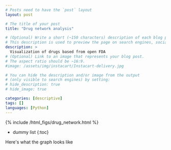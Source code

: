 ```yaml
---
# Posts need to have the `post` layout
layout: post

# The title of your post
title: "Drug network analysis"

# (Optional) Write a short (~150 characters) description of each blog post.
# This description is used to preview the page on search engines, social media, etc.
description: >
  Visualization of drugs based from open FDA
# (Optional) Link to an image that represents your blog post.
# The aspect ratio should be ~16:9.
#image: /assets/img/instacart/Instacart-delivery.jpg

# You can hide the description and/or image from the output
# (only visible to search engines) by setting:
# hide_description: true
# hide_image: true

categories: [descriptive]
tags: []
languages: [Python]
---
```

{% include /html_figs/drug_network.html %}

<!--more-->

* dummy list
{:toc}

Here's what the graph looks like

<div class="bk-root">
    <div class="bk-plotdiv" id="3e18fc85-bd01-45b0-9fc9-467c553f1351"></div>
</div>
